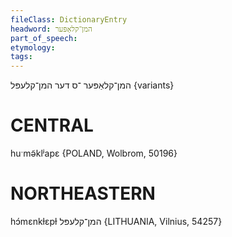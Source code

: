 ```yaml
---
fileClass: DictionaryEntry
headword: המן־קלאַפּער
part_of_speech: 
etymology: 
tags: 
---
```

המן־קלאַפּער
־ס
דער
המן־קלעפּל {variants}

CENTRAL
========

huˑmə̃klʲapɛ  {POLAND, Wolbrom, 50196}

NORTHEASTERN
==============

hɔ́mɛnkɫɛpɫ המן־קלעפּל {LITHUANIA, Vilnius, 54257}